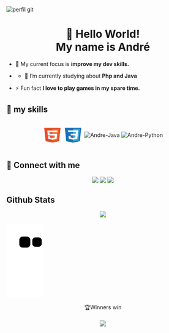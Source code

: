 ![perfil git](https://github.com/Andre-Davi-Lopes/Andre-Davi-Lopes/assets/111528571/4ff06330-e1a5-4818-8ba4-10825dcb5916)

<h1 align="center">👋 Hello World!<br>My name is André</h1>

- 🔭  My current focus is **improve my dev skills.**

- - 🌱 I’m currently studying about **Php and Java**

- ⚡ Fun fact **I love to play games in my spare time.**
  
## 🔧 my skills 
	
<div style="display: inline_block" align="center">
<br>
  <img align="center" alt="Andre-HTML" height="40" width="50" src="https://raw.githubusercontent.com/devicons/devicon/master/icons/html5/html5-original.svg">
  <img align="center" alt="Andre-CSS" height="40" width="50" src="https://raw.githubusercontent.com/devicons/devicon/master/icons/css3/css3-original.svg">	
  <img align="center" alt="Andre-Java" height="40" width="50" <img src="https://cdn.jsdelivr.net/gh/devicons/devicon/icons/java/java-original.svg">
  <img align="center" alt="Andre-Python" height="40" width="50" src="https://cdn.jsdelivr.net/gh/devicons/devicon/icons/python/python-original.svg" />
</div>

<br/>  


## 🤝 Connect with me  

<div align="center">
	<a href="https://www.instagram.com/andrelopes.me/" target="_blank"><img src="https://img.shields.io/badge/-Instagram-%23E4405F?style=for-the-badge&logo=instagram&logoColor=white" target="_blank"></a>
	<a href = "mailto:andredavilopes6@gmail.com">
	<img src="https://img.shields.io/badge/-Gmail-%23333?style=for-the-badge&logo=gmail&logoColor=white" target="_blank"></a>
	<a href="https://br.linkedin.com/in/andre-davi41?trk=people-guest_people_search-card" target="_blank">
	<img src="https://img.shields.io/badge/-LinkedIn-%230077B5?style=for-the-badge&logo=linkedin&logoColor=white" target="_blank"></a> 
</div>

## Github Stats  
<div align="center">
  <img height="180em" src="https://github-readme-stats.vercel.app/api?username=Andre-Davi-Lopes&show_icons=true&count_private=true&hide_border=true&theme=dark"/>
</div>

![Snake animation](https://github.com/Andre-Davi-Lopes/Andre-Davi-Lopes/blob/output/github-contribution-grid-snake.svg)

<div align="center">
  🏆Winners win
</div>
<br/>

<div align="center">
<img src="https://komarev.com/ghpvc/?username=Andre-Davi-Lopes&&style=flat-square" align="center" />
</div>  
